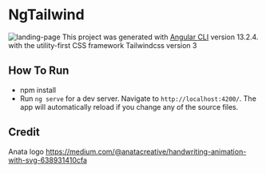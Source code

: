 # NgTailwind
![landing-page](https://github.com/shurricanex/ng-tailwind/blob/main/src/assets/home.gif)
This project was generated with [Angular CLI](https://github.com/angular/angular-cli) version 13.2.4.
with the utility-first CSS framework Tailwindcss version 3


## How To Run 

- npm install 
- Run `ng serve` for a dev server. Navigate to `http://localhost:4200/`. The app will automatically reload if you change any of the source files.

## Credit

Anata logo https://medium.com/@anatacreative/handwriting-animation-with-svg-638931410cfa
